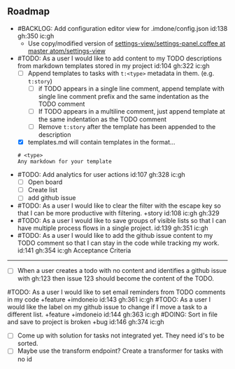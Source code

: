 Roadmap
----
- #BACKLOG: Add configuration editor view for .imdone/config.json id:138 gh:350 ic:gh
  - Use copy/modified version of [settings-view/settings-panel.coffee at master atom/settings-view](https://github.com/atom/settings-view/blob/master/lib/settings-panel.coffee)
- #TODO: As a user I would like to add content to my TODO descriptions from markdown templates stored in my project id:104 gh:322 ic:gh
  - [ ] Append templates to tasks with `t:<type>` metadata in them. (e.g. `t:story`)
    - [ ] if TODO appears in a single line comment, append template with single line comment prefix and the same indentation as the TODO comment
    - [ ] If TODO appears in a multiline comment, just append template at the same indentation as the TODO comment
    - [ ] Remove `t:story` after the template has been appended to the description
  - [x] templates.md will contain templates in the format...
  ```
  # <type>
  Any markdown for your template
  ```
- #TODO: Add analytics for user actions id:107 gh:328 ic:gh
  - [ ] Open board
  - [ ] Create list
  - [ ] add github issue
- #TODO: As a user I would like to clear the filter with the escape key so that I can be more productive with filtering. +story id:108 ic:gh gh:329
- #TODO: As a user I would like to save groups of visible lists so that I can have multiple process flows in a single project. id:139 gh:351 ic:gh
- #TODO: As a user I would like to add the github issue content to my TODO comment so that I can stay in the code while tracking my work. id:141 gh:354 ic:gh
Acceptance Criteria
----
- [ ] When a user creates a todo with no content and identifies a github issue with gh:123 then issue 123 should become the content of the TODO.

#TODO: As a user I would like to set email reminders from TODO comments in my code +feature +imdoneio id:143 gh:361 ic:gh
#TODO: As a user I would like the label on my github issue to change if I move a task to a different list. +feature +imdoneio id:144 gh:363 ic:gh
#DOING: Sort in file and save to project is broken +bug id:146 gh:374 ic:gh
- [ ] Come up with solution for tasks not integrated yet.  They need id's to be sorted.
- [ ] Maybe use the transform endpoint?  Create a transformer for tasks with no id

